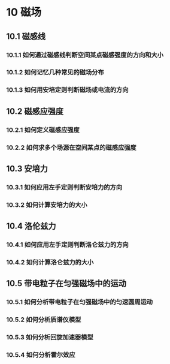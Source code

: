 # 10 磁场

## 10.1 磁感线

### 10.1.1 如何通过磁感线判断空间某点磁感强度的方向和大小

### 10.1.2 如何记忆几种常见的磁场分布

### 10.1.3 如何用安培定则判断磁场或电流的方向

## 10.2 磁感应强度

### 10.2.1 如何定义磁感应强度

### 10.2.2 如何求多个场源在空间某点的磁感应强度

## 10.3 安培力

### 10.3.1 如何应用左手定则判断安培力的方向

### 10.3.2 如何计算安培力的大小

## 10.4 洛伦兹力

### 10.4.1 如何应用左手定则判断洛仑兹力的方向

### 10.4.2 如何计算洛仑兹力的大小

## 10.5 带电粒子在匀强磁场中的运动

### 10.5.1 如何分析带电粒子在匀强磁场中的匀速圆周运动

### 10.5.2 如何分析质谱仪模型

### 10.5.3 如何分析回旋加速器模型

### 10.5.4 如何分析霍尔效应
